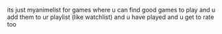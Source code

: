 its just myanimelist for games where u can find good games to play and u add them to ur playlist (like watchlist) and u have played and u get to rate too
